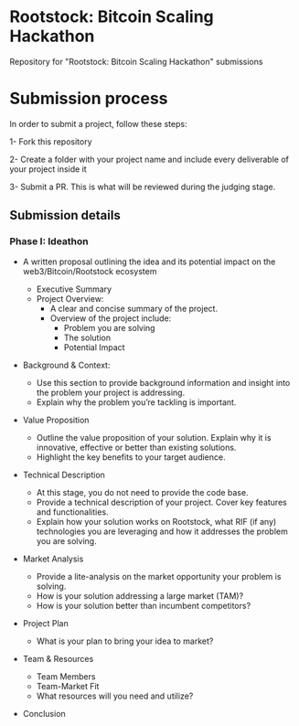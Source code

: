 # Rootstock: Bitcoin Scaling Hackathon
Repository for "Rootstock: Bitcoin Scaling Hackathon" submissions

# Submission process

In order to submit a project, follow these steps:

1- Fork this repository

2- Create a folder with your project name and include every deliverable of your project inside it

3- Submit a PR. This is what will be reviewed during the judging stage.


## Submission details

### Phase I: Ideathon

* A written proposal outlining the idea and its potential impact on the web3/Bitcoin/Rootstock ecosystem
  * Executive Summary
  * Project Overview:
    * A clear and concise summary of the project.
    * Overview of the project include:
      * Problem you are solving
      * The solution
      * Potential Impact

* Background & Context:
  * Use this section to provide background information and insight into the problem your project is addressing.
  * Explain why the problem you’re tackling is important.
* Value Proposition
  * Outline the value proposition of your solution. Explain why it is innovative, effective or better than existing solutions.
  * Highlight the key benefits to your target audience.
* Technical Description
  * At this stage, you do not need to provide the code base.
  * Provide a technical description of your project. Cover key features and functionalities.
  * Explain how your solution works on Rootstock, what RIF (if any) technologies you are leveraging and how it addresses the problem you are solving.
* Market Analysis
  * Provide a lite-analysis on the market opportunity your problem is solving.
  * How is your solution addressing a large market (TAM)?
  * How is your solution better than incumbent competitors?
* Project Plan
  * What is your plan to bring your idea to market?
* Team & Resources
  * Team Members
  * Team-Market Fit
  * What resources will you need and utilize?
* Conclusion
